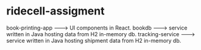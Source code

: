 # ridecell-assigment

book-printing-app ---> UI components in React.
bookdb ---> service written in Java hosting data from H2 in-memory db.
tracking-service ---> service written in Java hosting shipment data from H2 in-memory db.
